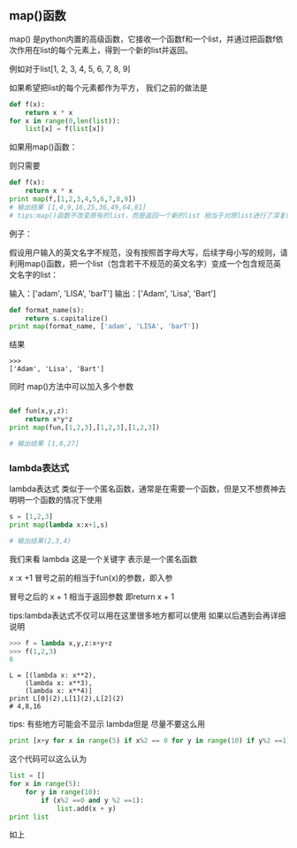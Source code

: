 ## map()函数

map() 是python内置的高级函数，它接收一个函数f和一个list，并通过把函数f依次作用在list的每个元素上，得到一个新的list并返回。

例如对于list[1, 2, 3, 4, 5, 6, 7, 8, 9]

如果希望把list的每个元素都作为平方，
我们之前的做法是

``` python
def f(x):
	return x * x
for x in range(0,len(list)):
	list[x] = f(list[x])
```

如果用map()函数：

则只需要

``` python
def f(x):
	return x * x
print map(f,[1,2,3,4,5,6,7,8,9]) 
# 输出结果 [1,4,9,16,25,36,49,64,81]
# tips:map()函数不改变原有的list，而是返回一个新的list 相当于对原list进行了深复制
```

例子：

假设用户输入的英文名字不规范，没有按照首字母大写，后续字母小写的规则，请利用map()函数，把一个list（包含若干不规范的英文名字）变成一个包含规范英文名字的list：

输入：['adam', 'LISA', 'barT']
输出：['Adam', 'Lisa', 'Bart']

``` python
def format_name(s):
	return s.capitalize()
print map(format_name, ['adam', 'LISA', 'barT'])
```

结果

```
>>> 
['Adam', 'Lisa', 'Bart']
```
同时 map()方法中可以加入多个参数

```python

def fun(x,y,z):
	return x*y*z
print map(fun,[1,2,3],[1,2,3],[1,2,3])

# 输出结果 [1,8,27]
```

### lambda表达式

lambda表达式 类似于一个匿名函数，通常是在需要一个函数，但是又不想费神去明明一个函数的情况下使用

``` python
s = [1,2,3]
print map(lambda x:x+1,s)

# 输出结果(2,3,4)
```

我们来看 lambda 这是一个关键字 表示是一个匿名函数

x :x +1 冒号之前的相当于fun(x)的参数，即入参

冒号之后的 x + 1 相当于返回参数 即return x + 1

tips:lambda表达式不仅可以用在这里很多地方都可以使用 如果以后遇到会再详细说明

``` python
>>> f = lambda x,y,z:x+y+z
>>> f(1,2,3)
6
```

```
L = [(lambda x: x**2),  
    (lambda x: x**3),  
    (lambda x: x**4)]  
print L[0](2),L[1](2),L[2](2)
# 4,8,16
```

tips: 有些地方可能会不显示 lambda但是 尽量不要这么用

```python
print [x+y for x in range(5) if x%2 == 0 for y in range(10) if y%2 ==1]
```

这个代码可以这么认为

``` python
list = []
for x in range(5):
	for y in range(10):
		if (x%2 ==0 and y %2 ==1):
			list.add(x + y)
print list
```

如上
